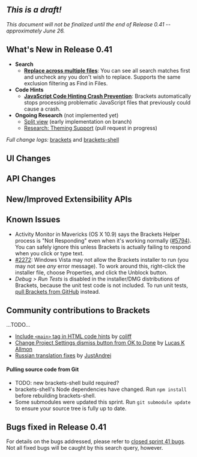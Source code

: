 _This is a draft!_
--------------------
_This document will not be finalized until the end of Release 0.41 -- approximately June 26._

What's New in Release 0.41
--------------------------
* **Search**
    * **[Replace across multiple files](https://trello.com/c/NbNEOs4S/264-replace-across-multiple-files)**: You can see all search matches first and uncheck any you don't wish to replace. Supports the same exclusion filtering as Find in Files.
* **Code Hints**
    * **[JavaScript Code Hinting Crash Prevention](https://github.com/adobe/brackets/pull/8155)**: Brackets automatically stops processing problematic JavaScript files that previously could cause a crash.
* **Ongoing Research** (not implemented yet)
    * [Split view](https://trello.com/c/2DWV5tEX/1277-splitview-migrate-workingset-management-to-mainviewmanager) (early implementation on branch)
    * [Research: Theming Support](https://trello.com/c/LHhAcbcU/1260-c-editor-themes) (pull request in progress)

_Full change logs:_ [brackets](https://github.com/adobe/brackets/compare/sprint-40...sprint-41#commits_bucket) and [brackets-shell](https://github.com/adobe/brackets-shell/compare/sprint-40...sprint-41#commits_bucket)


UI Changes
----------


API Changes
-----------

New/Improved Extensibility APIs
-------------------------------


Known Issues
------------
* Activity Monitor in Mavericks (OS X 10.9) says the Brackets Helper process is "Not Responding" even when it's working normally ([#5794](https://github.com/adobe/brackets/issues/5794)). You can safely ignore this unless Brackets is actually failing to respond when you click or type text.
* [#2272](https://github.com/adobe/brackets/issues/2272): Windows Vista may not allow the Brackets installer to run (you may not see _any_ error message). To work around this, right-click the installer file, choose Properties, and click the Unblock button.
* _Debug > Run Tests_ is disabled in the installer/DMG distributions of Brackets, because the unit test code is not included. To run unit tests, [pull Brackets from GitHub](https://github.com/adobe/brackets/wiki/How-to-Hack-on-Brackets#wiki-getcode) instead.


Community contributions to Brackets
-----------------------------------
...TODO...

* [Include `<main>` tag in HTML code hints](https://github.com/adobe/brackets/pull/8020) by [coliff](https://github.com/coliff)
* [Change Project Settings dismiss button from OK to Done](https://github.com/adobe/brackets/pull/7508) by [Lucas K Allmon](https://github.com/LucasKA)
* [Russian translation fixes](https://github.com/adobe/brackets/pull/7998) by [JustAndrei](https://github.com/JustAndrei)


#### Pulling source code from Git
* TODO: new brackets-shell build required?
* brackets-shell's Node dependencies have changed. Run `npm install` before rebuilding brackets-shell.
* Some submodules were updated this sprint. Run `git submodule update` to ensure your source tree is fully up to date.


Bugs fixed in Release 0.41
--------------------------
For details on the bugs addressed, please refer to [closed sprint 41 bugs](https://github.com/adobe/brackets/issues?labels=&milestone=29&state=closed). Not all fixed bugs will be caught by this search query, however.
